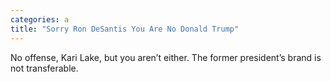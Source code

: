 ```yaml
---
categories: a
title: "Sorry Ron DeSantis You Are No Donald Trump"
---
```

No offense, Kari Lake, but you aren’t either. The former president’s brand is not transferable.